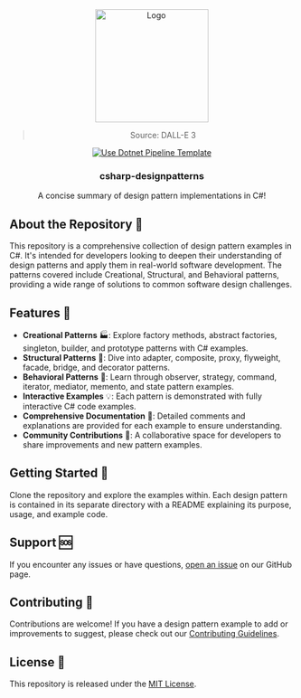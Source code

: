 <div align="center">
<a href="https://github.com/NicoFilips/csharp-designpatterns/">
  <img src="https://github.com/NicoFilips/csharp-designpatterns/assets/35654361/9989426c-1af2-4ddb-b499-3ad81a12552f" alt="Logo" width="200" height="200">
</a>
<blockquote>
  <p>Source: DALL-E 3</p>
</blockquote>

[![Use Dotnet Pipeline Template](https://github.com/NicoFilips/csharp-designpatterns/actions/workflows/dotnet.yml/badge.svg)](https://github.com/NicoFilips/csharp-designpatterns/actions/workflows/dotnet.yml)

  <h3 align="center">csharp-designpatterns</h3>

  <p align="center">
    A concise summary of design pattern implementations in C#!
  </p>

</div>

## About the Repository 📖

This repository is a comprehensive collection of design pattern examples in C#. It's intended for developers looking to deepen their understanding of design patterns and apply them in real-world software development. The patterns covered include Creational, Structural, and Behavioral patterns, providing a wide range of solutions to common software design challenges.

## Features 🚀

- **Creational Patterns** 🏭: Explore factory methods, abstract factories, singleton, builder, and prototype patterns with C# examples.
- **Structural Patterns** 🌉: Dive into adapter, composite, proxy, flyweight, facade, bridge, and decorator patterns.
- **Behavioral Patterns** 🧠: Learn through observer, strategy, command, iterator, mediator, memento, and state pattern examples.
- **Interactive Examples** 💡: Each pattern is demonstrated with fully interactive C# code examples.
- **Comprehensive Documentation** 📄: Detailed comments and explanations are provided for each example to ensure understanding.
- **Community Contributions** 👥: A collaborative space for developers to share improvements and new pattern examples.

## Getting Started 🏁

Clone the repository and explore the examples within. Each design pattern is contained in its separate directory with a README explaining its purpose, usage, and example code.

## Support 🆘

If you encounter any issues or have questions, [open an issue](link-to-issues) on our GitHub page.

## Contributing 👥

Contributions are welcome! If you have a design pattern example to add or improvements to suggest, please check out our [Contributing Guidelines](link-to-CONTRIBUTING.md).

## License 📄

This repository is released under the [MIT License](link-to-LICENSE).
